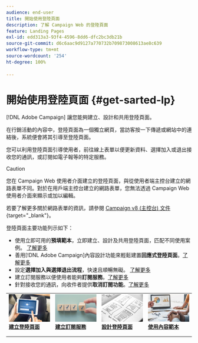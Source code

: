 ```yaml
---
audience: end-user
title: 開始使用登陸頁面
description: 了解 Campaign Web 的登陸頁面
feature: Landing Pages
exl-id: edd313a3-93f4-4596-8dd6-dfc2bc3db21b
source-git-commit: d6c6aac9d9127a770732b709873008613ae8c639
workflow-type: tm+mt
source-wordcount: '254'
ht-degree: 100%

---
```


# 開始使用登陸頁面 {#get-sarted-lp}

[!DNL Adobe Campaign] 讓您能夠建立、設計和共用登陸頁面。

在行銷活動的內容中，登陸頁面為一個獨立網頁，當訪客按一下傳遞或網站中的連結後，系統便會將其引導至登陸頁面。

您可以利用登陸頁面引導使用者，前往線上表單以便更新資料、選擇加入或退出接收您的通訊，或訂閱如電子報等的特定服務。

>[!CAUTION]
>
>您在 Campaign Web 使用者介面建立的登陸頁面，與從使用者端主控台建立的網路表單不同。對於在用戶端主控台建立的網路表單，您無法透過 Campaign Web 使用者介面來顯示或加以編輯。
>
>若要了解更多關於網路表單的資訊，請參閱 [Campaign v8 (主控台) 文件](https://experienceleague.adobe.com/docs/campaign/campaign-v8/content/webapps.html?lang=zh-Hant){target="_blank"}。

登陸頁面主要功能列示如下：

* 使用立即可用的&#x200B;**預填範本**，立即建立、設計及共用登陸頁面，匹配不同使用案例。 [了解更多](create-lp.md)
* 善用[!DNL Adobe Campaign]內容設計功能來輕鬆建置&#x200B;**回應式登陸頁面**。[了解更多](lp-content.md)
* 設定&#x200B;**選擇加入與選擇退出流程**，快速且順暢無礙。 [了解更多](lp-use-cases.md)
* 建立訂閱服務以便使用者能夠&#x200B;**訂閱服務**。[了解更多](lp-use-cases.md#lp-subscription)
* 針對接收您的通訊，向收件者提供&#x200B;**取消訂閱功能**。[了解更多](lp-use-cases.md#lp-unsubscription)
  <!--Send a **confirmation email** upon opt-in or opt-out.-->

<table style="table-layout:fixed"><tr style="border: 0;">
<td>
<a href="create-lp.md">
<img alt="使用預填範本建立登陸頁面" src="../assets/do-not-localize/lp-subscription.jpeg">
</a>
<div><a href="create-lp.md"><strong>建立登陸頁面</strong>
</div>
<p>
</td>
<td>
<a href="../audience/manage-services.md">
<img alt="設定使用者訂閱服務" src="../assets/do-not-localize/lp-list.jpg">
</a>
<div>
<a href="../audience/manage-services.md"><strong>建立訂閱服務</strong></a>
</div>
<p></td>
<td>
<a href="lp-content.md">
<img alt="設計回應式登陸頁面" src="../assets/do-not-localize/lp-design.jpg">
</a>
<div>
<a href="lp-content.md"><strong>設計登陸頁面</strong></a>
</div>
<p>
</td>
<td>
<a href="lp-templates.md">
<img alt="使用登陸頁面的內容範本" src="../assets/do-not-localize/lp-reporting.jpg">
</a>
<div>
<a href="lp-templates.md"><strong>使用內容範本</strong></a>
</div>
<p>
</td>
</tr></table>